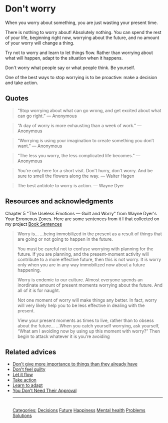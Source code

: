# Don't worry

When you worry about something, you are just wasting your present time. 

There is nothing to worry about! Absolutely nothing. You can spend the rest of your life, beginning right now, worrying about the future, and no amount of your worry will change a thing.

Try not to worry and learn to let things flow. Rather than worrying about what will happen, adapt to the situation when it happens.

Don't worry what people say or what people think. Be yourself.

One of the best ways to stop worrying is to be proactive: make a decision and take action.

## Quotes

> “Stop worrying about what can go wrong, and get excited about what can go right.” ― Anonymous

> “A day of worry is more exhausting than a week of work.” ― Anonymous

> “Worrying is using your imagination to create something you don’t want.” ― Anonymous

> “The less you worry, the less complicated life becomes.” ― Anonymous

> You're only here for a short visit. Don't hurry, don't worry. And be sure to smell the flowers along the way. ― Walter Hagen

> The best antidote to worry is action. ― Wayne Dyer

## Resources and acknowledgments

Chapter 5 "The Useless Emotions — Guilt and Worry" from Wayne Dyer's Your Erroneous Zones. Here are some sentences from it I that collected on my project [Book Sentences](https://github.com/reymon359/book-sentences)

> Worry is... ...being immobilized in the present as a result of things that are going or not going to happen in the future.
>
> You must be careful not to confuse worrying with planning for the future. If you are planning, and the present-moment activity will contribute to a more effective future, then this is not worry. It is worry only when you are in any way immobilized now about a future happening.
> 
> Worry is endemic to our culture. Almost everyone spends an inordinate amount of present moments worrying about the future. And all of it is for naught.
>
> Not one moment of worry will make things any better. In fact, worry will very likely help you to be less effective in dealing with the present.
>
> View your present moments as times to live, rather than to obsess about the future... ...When you catch yourself worrying, ask yourself, “What am I avoiding now by using up this moment with worry?” Then begin to attack whatever it is you’re avoiding

## Related advices

- [Don't give more importance to things than they already have](../Don't%20give%20more%20importance%20to%20things%20than%20they%20already%20have/index.md)
- [Don't feel guilty](../Don't%20feel%20guilty/index.md)
- [Let it flow](../Let%20it%20flow/index.md)
- [Take action](../Take%20action/index.md)
- [Learn to adapt](../Learn%20to%20adapt/index.md)
- [You Don’t Need Their Approval](../You%20don't%20need%20their%20approval/index.md)<hr/><br/>[Categories:](Categories/index.md) [Decisions](Categories/Decisions.md) [Future](Categories/Future.md) [Happiness](Categories/Happiness.md) [Mental health](Categories/Mental%20health.md) [Problems](Categories/Problems.md) [Solutions](Categories/Solutions.md)